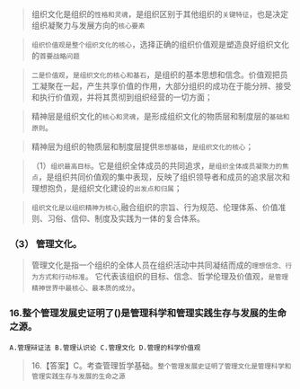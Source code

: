 >   组织文化是组织的`性格和灵魂`，是组织区别于其他组织的`关键特征`，也是决定组织凝聚力与发展方向的`核心要素`       

>   `组织价值观是整个组织文化的核心`，选择正确的组织价值观是塑造良好组织文化的`首要战略问题`

>   `二是价值观`，`是组织文化的核心和基石`，是组织的基本思想和信念。价值观把员工凝聚在一起，产生共享价值的作用，大部分组织的成功在于能分辨、接受和执行价值观，并将其贯彻到组织经营的一切方面；    

>   精神层是组织文化的`核心和灵魂`，是形成组织文化的物质层和制度层的`基础和原则`。

>   精神层为组织的物质层和制度层提供`思想基础`，`是组织文化的核心`； 

>   （1）`组织最高目标`。它是组织全体成员的共同追求，`是组织全体成员凝聚力的焦点`，是组织共同价值观的集中表现，反映了组织领导者和成员的追求层次和理想抱负，是组织文化建设的`出发点和归属`；

>   `组织文化是以组织精神为核心`,融合组织的宗旨、行为规范、伦理体系、价值准则、习俗、信仰、制度及实践为一体的复合体系。

### （3） 管理文化。
>   管理文化是指一个组织的全体人员在组织活动中共同凝结而成的`理想信念、行为方式和行动标准`。
它代表该组织的目标、信念、哲学伦理及价值观，`是管理精神世界中最核心、最本质的成分`。

### 16.整个管理发展史证明了()是管理科学和管理实践生存与发展的生命之源。
    A.管理辩证法 B.管理认识论 C.管理文化 D.管理的科学价值观
    
>   16.【答案】C。考查管理哲学基础。`整个管理发展史证明了管理文化是管理科学和管理实践生存与发展的生命之源`









